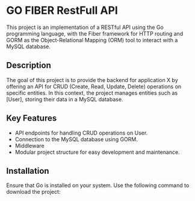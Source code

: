 # GO FIBER RestFull API

This project is an implementation of a RESTful API using the Go programming language, with the Fiber framework for HTTP routing and GORM as the Object-Relational Mapping (ORM) tool to interact with a MySQL database.

## Description

The goal of this project is to provide the backend for application X by offering an API for CRUD (Create, Read, Update, Delete) operations on specific entities. In this context, the project manages entities such as [User], storing their data in a MySQL database.

## Key Features

- API endpoints for handling CRUD operations on User.
- Connection to the MySQL database using GORM.
- Middleware
- Modular project structure for easy development and maintenance.

## Installation

Ensure that Go is installed on your system. Use the following command to download the project:

